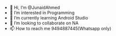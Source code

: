 - 👋 Hi, I’m @JunaidAhmed
- 👀 I’m interested in Programming
- 🌱 I’m currently learning Android Studio
- 💞️ I’m looking to collaborate on NA
- 📫 How to reach me 9494887445(Whatsapp only)

<!---
JunaidAhmedCoder/JunaidAhmedCoder is a ✨ special ✨ repository because its `README.md` (this file) appears on your GitHub profile.
You can click the Preview link to take a look at your changes.
--->
